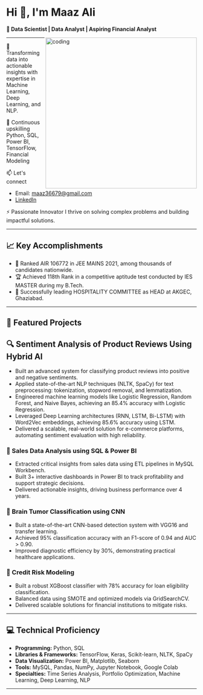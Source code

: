 # Hi 👋, I'm Maaz Ali

**🚀 Data Scientist | Data Analyst | Aspiring Financial Analyst**

<img align="right" alt="coding" width="400" src="https://camo.githubusercontent.com/4d9f5ecceb711eec6e2018f38a5677dc657c9738d4a65ba3b928c41c0a45b439/68747470733a2f2f6d69726f2e6d656469756d2e636f6d2f6d61782f313336302f302a37513379765349765f7430696f4a2d5a2e676966">

---

🔭 Transforming data into actionable insights with expertise in Machine Learning, Deep Learning, and NLP.

🌱 Continuous upskilling Python, SQL, Power BI, TensorFlow, Financial Modeling

📫 Let's connect
- Email: maaz36679@gmail.com  
- [LinkedIn](http://linkedin.com/in/maaz-ali-b260a9229)

⚡ Passionate Innovator
I thrive on solving complex problems and building impactful solutions.

---

## 📈 Key Accomplishments
- 🎯 Ranked AIR 106772 in JEE MAINS 2021, among thousands of candidates nationwide.
- 🏆 Achieved 118th Rank in a competitive aptitude test conducted by IES MASTER during my B.Tech.
- 🤝 Successfully leading HOSPITALITY COMMITTEE as HEAD at AKGEC, Ghaziabad.

---

## 🌟 Featured Projects

## 🔍 Sentiment Analysis of Product Reviews Using Hybrid AI
- Built an advanced system for classifying product reviews into positive and negative sentiments.
- Applied state-of-the-art NLP techniques (NLTK, SpaCy) for text preprocessing: tokenization, stopword removal, and lemmatization.
- Engineered machine learning models like Logistic Regression, Random Forest, and Naive Bayes, achieving an 85.4% accuracy with Logistic Regression.
- Leveraged Deep Learning architectures (RNN, LSTM, Bi-LSTM) with Word2Vec embeddings, achieving 85.6% accuracy using LSTM.
- Delivered a scalable, real-world solution for e-commerce platforms, automating sentiment evaluation with high reliability.

### 💼 Sales Data Analysis using SQL & Power BI
- Extracted critical insights from sales data using ETL pipelines in MySQL Workbench.
- Built 3+ interactive dashboards in Power BI to track profitability and support strategic decisions.
- Delivered actionable insights, driving business performance over 4 years.

### 🧠 Brain Tumor Classification using CNN
- Built a state-of-the-art CNN-based detection system with VGG16 and transfer learning.
- Achieved 95% classification accuracy with an F1-score of 0.94 and AUC > 0.90.
- Improved diagnostic efficiency by 30%, demonstrating practical healthcare applications.

### 🏦 Credit Risk Modeling
- Built a robust XGBoost classifier with 78% accuracy for loan eligibility classification.
- Balanced data using SMOTE and optimized models via GridSearchCV.
- Delivered scalable solutions for financial institutions to mitigate risks.

---

## 💻 Technical Proficiency

- **Programming:** Python, SQL
- **Libraries & Frameworks:** TensorFlow, Keras, Scikit-learn, NLTK, SpaCy
- **Data Visualization:** Power BI, Matplotlib, Seaborn
- **Tools:** MySQL, Pandas, NumPy, Jupyter Notebook, Google Colab
- **Specialties:** Time Series Analysis, Portfolio Optimization, Machine Learning, Deep Learning, NLP

---
